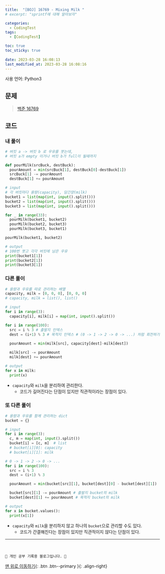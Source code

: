 ```yaml
---
title:  "[BOJ] 16769 - Mixing Milk "
# excerpt: "sprintf에 대해 알아보자"

categories:
  - CodingTest
tags:
  - [CodingTest]

toc: true
toc_sticky: true
 
date: 2023-03-28 16:08:13
last_modified_at: 2023-03-28 16:08:16
---
```


사용 언어: Python3

## 문제
> [백준 16769](https://www.acmicpc.net/problem/16769)



## 코드
### 내 풀이
```py
# 버킷 a -> 버킷 b 로 우유를 붓는데,
# 버킷 a가 empty 이거나 버킷 b가 full이 될때까지

def pourMilk(srcBuck, destBuck):
  pourAmount = min(srcBuck[1], destBuck[0]-destBuck[1])
  srcBuck[1] -= pourAmount
  destBuck[1] += pourAmount

# input
# 각 버킷마다 용량(capacity), 담긴양(milk)
bucket1 = list(map(int, input().split()))
bucket2 = list(map(int, input().split()))
bucket3 = list(map(int, input().split()))

for _ in range(33):
  pourMilk(bucket1, bucket2)
  pourMilk(bucket2, bucket3)
  pourMilk(bucket3, bucket1)

pourMilk(bucket1, bucket2)

# output
# 100번 붓고 각각 버킷에 남은 우유
print(bucket1[1])
print(bucket2[1])
print(bucket3[1])
```



### 다른 풀이
```py
# 용량과 우유를 따로 관리하는 배열
capacity, milk = [0, 0, 0], [0, 0, 0]
# capacity, milk = list(), list()

# input
for i in range(3):
  capacity[i], milk[i] = map(int, input().split())

for i in range(100):
  src = i % 3 # 출발지 인덱스
  dest = (i+1) % 3 # 목적지 인덱스 # (0 -> 1 -> 2 -> 0 -> ...) 처럼 회전하기 위해서 %3
  
  pourAmount = min(milk[src], capacity[dest]-milk[dest])

  milk[src] -= pourAmount
  milk[dest] += pourAmount

# output
for x in milk:
  print(x)
```
- `capacity`와 `milk`을 분리하여 관리한다.
  - 코드가 길어진다는 단점이 있지만 직관적이라는 장점이 있다.

### 또 다른 풀이
```py
# 용량과 우유를 함께 관리하는 dict
bucket = {}

# input
for i in range(3):
  c, m = map(int, input().split())
  bucket[i] = [c, m]  # list
  # bucket[i][0]: capacity
  # bucket[i][1]: milk

# 0 -> 1 -> 2 -> 0 -> ...
for i in range(100):
  src = i % 3
  dest = (i+1) % 3

  pourAmount = min(bucket[src][1], bucket[dest][0] - bucket[dest][1])

  bucket[src][1] -= pourAmount # 출발지 bucket의 milk
  bucket[dest][1] += pourAmount # 목적지 bucket의 milk

# output
for x in bucket.values():
  print(x[1])
```
- `capacity`와 `milk`을 분리하지 않고 하나의 `bucket`으로 관리할 수도 있다.
  - 코드가 간결해진다는 장점이 있지만 직관적이지 않다는 단점이 있다.









***
<br>


    💛 개인 공부 기록용 블로그입니다. 👻

[맨 위로 이동하기](#){: .btn .btn--primary }{: .align-right}